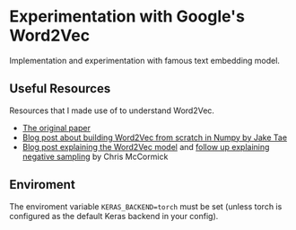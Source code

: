 # Experimentation with Google's Word2Vec

Implementation and experimentation with famous text embedding model.

## Useful Resources

Resources that I made use of to understand Word2Vec.

+ [The original paper](https://arxiv.org/pdf/1301.3781)
+ [Blog post about building Word2Vec from scratch in Numpy by Jake Tae](https://jaketae.github.io/study/word2vec/)
+ [Blog post explaining the Word2Vec model](http://mccormickml.com/2016/04/19/word2vec-tutorial-the-skip-gram-model/) 
  and [follow up explaining negative sampling](http://mccormickml.com/2017/01/11/word2vec-tutorial-part-2-negative-sampling/) by Chris McCormick

## Enviroment

The enviroment variable `KERAS_BACKEND=torch` must be set (unless torch is configured as the default Keras backend in your config).
